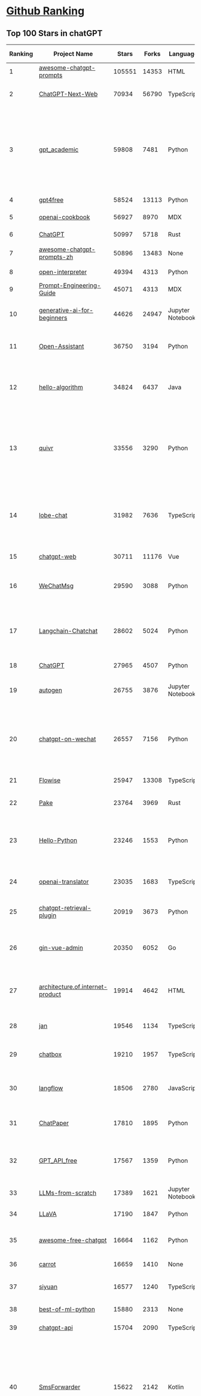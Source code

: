 [Github Ranking](../README.md)
==========

## Top 100 Stars in chatGPT

| Ranking | Project Name | Stars | Forks | Language | Open Issues | Description | Last Commit |
| ------- | ------------ | ----- | ----- | -------- | ----------- | ----------- | ----------- |
| 1 | [awesome-chatgpt-prompts](https://github.com/f/awesome-chatgpt-prompts) | 105551 | 14353 | HTML | 0 | This repo includes ChatGPT prompt curation to use ChatGPT better. | 2024-05-30T17:25:18Z |
| 2 | [ChatGPT-Next-Web](https://github.com/ChatGPTNextWeb/ChatGPT-Next-Web) | 70934 | 56790 | TypeScript | 266 | A cross-platform ChatGPT/Gemini UI (Web / PWA / Linux / Win / MacOS). 一键拥有你自己的跨平台 ChatGPT/Gemini 应用。 | 2024-05-31T03:57:02Z |
| 3 | [gpt_academic](https://github.com/binary-husky/gpt_academic) | 59808 | 7481 | Python | 253 | 为GPT/GLM等LLM大语言模型提供实用化交互接口，特别优化论文阅读/润色/写作体验，模块化设计，支持自定义快捷按钮&函数插件，支持Python和C++等项目剖析&自译解功能，PDF/LaTex论文翻译&总结功能，支持并行问询多种LLM模型，支持chatglm3等本地模型。接入通义千问, deepseekcoder, 讯飞星火, 文心一言, llama2, rwkv, claude2, moss等。 | 2024-06-01T16:22:36Z |
| 4 | [gpt4free](https://github.com/xtekky/gpt4free) | 58524 | 13113 | Python | 51 | The official gpt4free repository \| various collection of powerful language models | 2024-05-31T15:17:38Z |
| 5 | [openai-cookbook](https://github.com/openai/openai-cookbook) | 56927 | 8970 | MDX | 46 | Examples and guides for using the OpenAI API | 2024-06-01T23:40:55Z |
| 6 | [ChatGPT](https://github.com/lencx/ChatGPT) | 50997 | 5718 | Rust | 640 | 🔮 ChatGPT Desktop Application (Mac, Windows and Linux) | 2024-05-27T00:04:06Z |
| 7 | [awesome-chatgpt-prompts-zh](https://github.com/PlexPt/awesome-chatgpt-prompts-zh) | 50896 | 13483 | None | 37 | ChatGPT 中文调教指南。各种场景使用指南。学习怎么让它听你的话。 | 2024-04-17T08:54:32Z |
| 8 | [open-interpreter](https://github.com/OpenInterpreter/open-interpreter) | 49394 | 4313 | Python | 130 | A natural language interface for computers | 2024-06-02T23:08:40Z |
| 9 | [Prompt-Engineering-Guide](https://github.com/dair-ai/Prompt-Engineering-Guide) | 45071 | 4313 | MDX | 77 | 🐙 Guides, papers, lecture, notebooks and resources for prompt engineering | 2024-06-02T09:37:45Z |
| 10 | [generative-ai-for-beginners](https://github.com/microsoft/generative-ai-for-beginners) | 44626 | 24947 | Jupyter Notebook | 6 | 18 Lessons, Get Started Building with Generative AI  🔗 https://microsoft.github.io/generative-ai-for-beginners/ | 2024-05-28T16:26:48Z |
| 11 | [Open-Assistant](https://github.com/LAION-AI/Open-Assistant) | 36750 | 3194 | Python | 223 | OpenAssistant is a chat-based assistant that understands tasks, can interact with third-party systems, and retrieve information dynamically to do so. | 2024-05-07T03:03:27Z |
| 12 | [hello-algorithm](https://github.com/geekxh/hello-algorithm) | 34824 | 6437 | Java | 9 | 🌍 针对小白的算法训练 \| 包括四部分：①.大厂面经 ②.力扣图解  ③.千本开源电子书 ④.百张技术思维导图（项目花了上百小时，希望可以点 star 支持，🌹感谢~）推荐免费ChatGPT使用网站 | 2023-06-13T04:13:17Z |
| 13 | [quivr](https://github.com/QuivrHQ/quivr) | 33556 | 3290 | Python | 80 | Your GenAI Second Brain 🧠  A personal productivity assistant (RAG) ⚡️🤖 Chat with your docs (PDF, CSV, ...)  & apps using Langchain, GPT 3.5 / 4 turbo, Private, Anthropic, VertexAI, Ollama, LLMs, Groq  that you can share with users !  Local & Private alternative to OpenAI GPTs & ChatGPT powered by retrieval-augmented generation. | 2024-06-02T09:46:45Z |
| 14 | [lobe-chat](https://github.com/lobehub/lobe-chat) | 31982 | 7636 | TypeScript | 305 | 🤯 Lobe Chat - an open-source, modern-design LLMs/AI chat framework. Supports Multi AI Providers( OpenAI / Claude 3 / Gemini / Ollama / Bedrock / Azure / Mistral / Perplexity ), Multi-Modals (Vision/TTS) and plugin system. One-click FREE deployment of your private ChatGPT chat application. | 2024-06-03T01:26:48Z |
| 15 | [chatgpt-web](https://github.com/Chanzhaoyu/chatgpt-web) | 30711 | 11176 | Vue | 5 | 用 Express 和  Vue3 搭建的 ChatGPT 演示网页 | 2024-05-17T15:56:55Z |
| 16 | [WeChatMsg](https://github.com/LC044/WeChatMsg) | 29590 | 3088 | Python | 58 | 提取微信聊天记录，将其导出成HTML、Word、Excel文档永久保存，对聊天记录进行分析生成年度聊天报告，用聊天数据训练专属于个人的AI聊天助手 | 2024-05-18T10:51:02Z |
| 17 | [Langchain-Chatchat](https://github.com/chatchat-space/Langchain-Chatchat) | 28602 | 5024 | Python | 143 | Langchain-Chatchat（原Langchain-ChatGLM）基于 Langchain 与 ChatGLM 等语言模型的本地知识库问答 \| Langchain-Chatchat (formerly langchain-ChatGLM), local knowledge based LLM (like ChatGLM) QA app with langchain  | 2024-06-02T22:56:14Z |
| 18 | [ChatGPT](https://github.com/acheong08/ChatGPT) | 27965 | 4507 | Python | 10 | Reverse engineered ChatGPT API | 2023-08-02T06:02:10Z |
| 19 | [autogen](https://github.com/microsoft/autogen) | 26755 | 3876 | Jupyter Notebook | 606 | A programming framework for agentic AI. Discord: https://aka.ms/autogen-dc. Roadmap: https://aka.ms/autogen-roadmap | 2024-06-03T03:14:07Z |
| 20 | [chatgpt-on-wechat](https://github.com/zhayujie/chatgpt-on-wechat) | 26557 | 7156 | Python | 374 | 基于大模型搭建的聊天机器人，同时支持 微信公众号、企业微信应用、飞书、钉钉 等接入，可选择GPT3.5/GPT-4o/GPT4.0/ Claude/文心一言/讯飞星火/通义千问/ Gemini/GLM-4/Claude/Kimi/LinkAI，能处理文本、语音和图片，访问操作系统和互联网，支持基于自有知识库进行定制企业智能客服。 | 2024-05-28T07:17:49Z |
| 21 | [Flowise](https://github.com/FlowiseAI/Flowise) | 25947 | 13308 | TypeScript | 340 | Drag & drop UI to build your customized LLM flow | 2024-06-02T01:41:48Z |
| 22 | [Pake](https://github.com/tw93/Pake) | 23764 | 3969 | Rust | 8 | 🤱🏻 Turn any webpage into a desktop app with Rust.  🤱🏻 利用 Rust 轻松构建轻量级多端桌面应用 | 2024-05-31T09:32:59Z |
| 23 | [Hello-Python](https://github.com/mouredev/Hello-Python) | 23246 | 1553 | Python | 5 | Curso para aprender el lenguaje de programación Python desde cero y para principiantes. 100 clases, 44 horas en vídeo, código, proyectos y grupo de chat. Fundamentos, frontend, backend, testing, IA... | 2024-05-15T19:24:50Z |
| 24 | [openai-translator](https://github.com/openai-translator/openai-translator) | 23035 | 1683 | TypeScript | 398 | 基于 ChatGPT API 的划词翻译浏览器插件和跨平台桌面端应用    -    Browser extension and cross-platform desktop application for translation based on ChatGPT API. | 2024-05-31T16:51:42Z |
| 25 | [chatgpt-retrieval-plugin](https://github.com/openai/chatgpt-retrieval-plugin) | 20919 | 3673 | Python | 155 | The ChatGPT Retrieval Plugin lets you easily find personal or work documents by asking questions in natural language. | 2024-05-09T15:06:16Z |
| 26 | [gin-vue-admin](https://github.com/flipped-aurora/gin-vue-admin) | 20350 | 6052 | Go | 20 | 🚀Vite+Vue3+Gin的开发基础平台，支持TS和JS混用。它集成了JWT鉴权、权限管理、动态路由、显隐可控组件、分页封装、多点登录拦截、资源权限、上传下载、代码生成器、表单生成器和可配置的导入导出等开发必备功能。 | 2024-06-02T17:29:45Z |
| 27 | [architecture.of.internet-product](https://github.com/davideuler/architecture.of.internet-product) | 19914 | 4642 | HTML | 3 | 互联网公司技术架构，微信/淘宝/微博/腾讯/阿里/美团点评/百度/OpenAI/Google/Facebook/Amazon/eBay的架构，欢迎PR补充 | 2024-02-17T12:02:24Z |
| 28 | [jan](https://github.com/janhq/jan) | 19546 | 1134 | TypeScript | 183 | Jan is an open source alternative to ChatGPT that runs 100% offline on your computer. Multiple engine support (llama.cpp, TensorRT-LLM) | 2024-06-03T03:07:58Z |
| 29 | [chatbox](https://github.com/Bin-Huang/chatbox) | 19210 | 1957 | TypeScript | 267 | User-friendly Desktop Client App for AI Models/LLMs (GPT, Claude, Gemini, Ollama...) | 2024-05-26T14:59:25Z |
| 30 | [langflow](https://github.com/langflow-ai/langflow) | 18506 | 2780 | JavaScript | 196 | ⛓️ Langflow is a visual framework for building multi-agent and RAG applications. It's open-source, Python-powered, fully customizable, LLM and vector store agnostic. | 2024-06-03T03:16:20Z |
| 31 | [ChatPaper](https://github.com/kaixindelele/ChatPaper) | 17810 | 1895 | Python | 65 | Use ChatGPT to summarize the arXiv papers. 全流程加速科研，利用chatgpt进行论文全文总结+专业翻译+润色+审稿+审稿回复 | 2024-04-04T02:45:02Z |
| 32 | [GPT_API_free](https://github.com/chatanywhere/GPT_API_free) | 17567 | 1359 | Python | 11 | Free ChatGPT API Key，免费ChatGPT API，支持GPT4 API（免费），ChatGPT国内可用免费转发API，直连无需代理。可以搭配ChatBox等软件/插件使用，极大降低接口使用成本。国内即可无限制畅快聊天。 | 2024-05-27T16:24:58Z |
| 33 | [LLMs-from-scratch](https://github.com/rasbt/LLMs-from-scratch) | 17389 | 1621 | Jupyter Notebook | 0 | Implementing a ChatGPT-like LLM in PyTorch from scratch, step by step | 2024-06-03T02:08:39Z |
| 34 | [LLaVA](https://github.com/haotian-liu/LLaVA) | 17190 | 1847 | Python | 825 | [NeurIPS'23 Oral] Visual Instruction Tuning (LLaVA) built towards GPT-4V level capabilities and beyond. | 2024-05-28T10:03:36Z |
| 35 | [awesome-free-chatgpt](https://github.com/LiLittleCat/awesome-free-chatgpt) | 16664 | 1162 | Python | 16 | 🆓免费的 ChatGPT 镜像网站列表，持续更新。List of free ChatGPT mirror sites, continuously updated.  | 2024-05-21T15:17:53Z |
| 36 | [carrot](https://github.com/xx025/carrot) | 16659 | 1410 | None | 2 | Free ChatGPT Site List 这儿为你准备了众多免费好用的ChatGPT镜像站点 | 2024-05-24T12:46:06Z |
| 37 | [siyuan](https://github.com/siyuan-note/siyuan) | 16577 | 1240 | TypeScript | 240 | A privacy-first, self-hosted, fully open source personal knowledge management software, written in typescript and golang. | 2024-06-03T03:19:41Z |
| 38 | [best-of-ml-python](https://github.com/ml-tooling/best-of-ml-python) | 15880 | 2313 | None | 19 | 🏆 A ranked list of awesome machine learning Python libraries. Updated weekly. | 2024-05-30T16:31:03Z |
| 39 | [chatgpt-api](https://github.com/transitive-bullshit/chatgpt-api) | 15704 | 2090 | TypeScript | 59 | Node.js client for the official ChatGPT API. 🔥 | 2024-04-08T07:17:17Z |
| 40 | [SmsForwarder](https://github.com/pppscn/SmsForwarder) | 15622 | 2142 | Kotlin | 3 | 短信转发器——监控Android手机短信、来电、APP通知，并根据指定规则转发到其他手机：钉钉群自定义机器人、钉钉企业内机器人、企业微信群机器人、飞书机器人、企业微信应用消息、邮箱、bark、webhook、Telegram机器人、Server酱、PushPlus、手机短信等。包括主动控制服务端与客户端，让你轻松远程发短信、查短信、查通话、查话簿、查电量等。（V3.0 新增）PS.这个APK主要是学习与自用，如有BUG请提ISSUE，同时欢迎大家提PR指正 | 2024-06-01T12:45:45Z |
| 41 | [one-api](https://github.com/songquanpeng/one-api) | 15108 | 3509 | JavaScript | 514 | OpenAI 接口管理 & 分发系统，支持 Azure、Anthropic Claude、Google PaLM 2 & Gemini、智谱 ChatGLM、百度文心一言、讯飞星火认知、阿里通义千问、360 智脑以及腾讯混元，可用于二次分发管理 key，仅单可执行文件，已打包好 Docker 镜像，一键部署，开箱即用. OpenAI key management & redistribution system, using a single API for all LLMs, and features an English UI. | 2024-06-03T03:22:41Z |
| 42 | [ChuanhuChatGPT](https://github.com/GaiZhenbiao/ChuanhuChatGPT) | 14902 | 2249 | Python | 114 | GUI for ChatGPT API and many LLMs. Supports agents, file-based QA, GPT finetuning and query with web search. All with a neat UI. | 2024-05-28T17:49:29Z |
| 43 | [ChatALL](https://github.com/sunner/ChatALL) | 14463 | 1557 | JavaScript | 184 |  Concurrently chat with ChatGPT, Bing Chat, Bard, Alpaca, Vicuna, Claude, ChatGLM, MOSS, 讯飞星火, 文心一言 and more, discover the best answers | 2024-06-02T14:58:28Z |
| 44 | [vpncn.github.io](https://github.com/vpncn/vpncn.github.io) | 14384 | 1379 | HTML | 0 | 2024中国翻墙软件VPN推荐以及科学上网避坑，稳定好用。对比SSR机场、蓝灯、V2ray、老王VPN、VPS搭建梯子等科学上网与翻墙软件，中国最新科学上网翻墙梯子VPN下载推荐，访问Chatgpt。 | 2024-04-09T15:14:42Z |
| 45 | [haystack](https://github.com/deepset-ai/haystack) | 14145 | 1673 | Python | 117 | :mag: LLM orchestration framework to build customizable, production-ready LLM applications. Connect components (models, vector DBs, file converters) to pipelines or agents that can interact with your data. With advanced retrieval methods, it's best suited for building RAG, question answering, semantic search or conversational agent chatbots. | 2024-06-01T08:55:28Z |
| 46 | [Chat2DB](https://github.com/chat2db/Chat2DB) | 13964 | 1551 | Java | 310 | 🔥🔥🔥AI-driven data management platform Over 1 million developers are using Chat2DB | 2024-06-01T12:19:05Z |
| 47 | [KeepChatGPT](https://github.com/xcanwin/KeepChatGPT) | 13938 | 710 | JavaScript | 53 | 这是一款提高ChatGPT的数据安全能力和效率的插件。并且免费共享大量创新功能，如：自动刷新、保持活跃、数据安全、取消审计、克隆对话、言无不尽、净化页面、展示大屏、拦截跟踪、日新月异、明察秋毫等。让我们的AI体验无比安全、顺畅、丝滑、高效、简洁。 | 2024-05-22T19:53:29Z |
| 48 | [MoneyPrinterTurbo](https://github.com/harry0703/MoneyPrinterTurbo) | 13282 | 2043 | Python | 18 | 利用AI大模型，一键生成高清短视频 Generate short videos with one click using AI LLM. | 2024-05-31T06:17:29Z |
| 49 | [chatgpt-google-extension](https://github.com/wong2/chatgpt-google-extension) | 13254 | 1494 | TypeScript | 94 | This project is deprecated. Check my new project ChatHub: | 2024-05-21T15:02:08Z |
| 50 | [wechat-chatgpt](https://github.com/fuergaosi233/wechat-chatgpt) | 13137 | 3938 | TypeScript | 0 | Use ChatGPT On Wechat via wechaty | 2024-05-20T09:44:41Z |
| 51 | [chatgpt-mirai-qq-bot](https://github.com/lss233/chatgpt-mirai-qq-bot) | 12283 | 1498 | Python | 333 | 🚀 一键部署！真正的 AI 聊天机器人！支持ChatGPT、文心一言、讯飞星火、Bing、Bard、ChatGLM、POE，多账号，人设调教，虚拟女仆、图片渲染、语音发送 \| 支持 QQ、Telegram、Discord、微信 等平台 | 2024-03-23T17:37:54Z |
| 52 | [continue](https://github.com/continuedev/continue) | 12253 | 782 | TypeScript | 272 | ⏩ Continue enables you to create your own AI code assistant inside your IDE. Keep your developers in flow with open-source VS Code and JetBrains extensions | 2024-06-02T23:52:58Z |
| 53 | [FinGPT](https://github.com/AI4Finance-Foundation/FinGPT) | 12224 | 1716 | Jupyter Notebook | 65 | FinGPT: Open-Source Financial Large Language Models!  Revolutionize 🔥    We release the trained model on HuggingFace. | 2024-05-21T12:53:17Z |
| 54 | [LibreChat](https://github.com/danny-avila/LibreChat) | 12104 | 2160 | TypeScript | 58 | Enhanced ChatGPT Clone: Features OpenAI, Assistants API, Azure, Groq, GPT-4 Vision, Mistral, Bing, Anthropic, OpenRouter, Vertex AI, Gemini, AI model switching, message search, langchain, DALL-E-3, ChatGPT Plugins, OpenAI Functions, Secure Multi-User System, Presets, completely open-source for self-hosting. More features in development | 2024-06-02T16:40:24Z |
| 55 | [botpress](https://github.com/botpress/botpress) | 12095 | 1665 | TypeScript | 7 | The open-source hub to build & deploy GPT/LLM Agents ⚡️ | 2024-05-31T23:36:36Z |
| 56 | [MOSS](https://github.com/OpenMOSS/MOSS) | 11860 | 1141 | Python | 233 | An open-source tool-augmented conversational language model from Fudan University | 2024-05-19T07:23:13Z |
| 57 | [RWKV-LM](https://github.com/BlinkDL/RWKV-LM) | 11815 | 812 | Python | 64 | RWKV is an RNN with transformer-level LLM performance. It can be directly trained like a GPT (parallelizable). So it's combining the best of RNN and transformer - great performance, fast inference, saves VRAM, fast training, "infinite" ctx_len, and free sentence embedding. | 2024-05-31T10:35:16Z |
| 58 | [novel](https://github.com/steven-tey/novel) | 11285 | 940 | TypeScript | 61 | Notion-style WYSIWYG editor with AI-powered autocompletion. | 2024-06-01T12:49:10Z |
| 59 | [web-llm](https://github.com/mlc-ai/web-llm) | 10922 | 685 | TypeScript | 51 | High-performance In-browser LLM Inference Engine  | 2024-06-03T02:21:16Z |
| 60 | [khoj](https://github.com/khoj-ai/khoj) | 10879 | 534 | Python | 58 | Your AI second brain. Get answers to your questions, whether they be online or in your own notes. Use online AI models (e.g gpt4) or private, local LLMs (e.g llama3). Self-host locally or use our cloud instance. Access from Obsidian, Emacs, Desktop app, Web or Whatsapp. | 2024-06-02T11:57:55Z |
| 61 | [h2ogpt](https://github.com/h2oai/h2ogpt) | 10820 | 1194 | Python | 243 | Private chat with local GPT with document, images, video, etc. 100% private, Apache 2.0. Supports oLLaMa, Mixtral, llama.cpp, and more. Demo: https://gpt.h2o.ai/ https://codellama.h2o.ai/ | 2024-06-02T19:14:21Z |
| 62 | [llama-gpt](https://github.com/getumbrel/llama-gpt) | 10434 | 659 | TypeScript | 82 | A self-hosted, offline, ChatGPT-like chatbot. Powered by Llama 2. 100% private, with no data leaving your device. New: Code Llama support! | 2024-04-23T18:56:06Z |
| 63 | [aider](https://github.com/paul-gauthier/aider) | 10415 | 1019 | Python | 57 | aider is AI pair programming in your terminal | 2024-06-02T16:29:18Z |
| 64 | [gorilla](https://github.com/ShishirPatil/gorilla) | 10393 | 803 | Python | 68 | Gorilla: An API store for LLMs | 2024-05-31T01:38:23Z |
| 65 | [awesome-chatgpt-zh](https://github.com/EmbraceAGI/awesome-chatgpt-zh) | 10122 | 853 | Python | 0 | ChatGPT 中文指南🔥，ChatGPT 中文调教指南，指令指南，应用开发指南，精选资源清单，更好的使用 chatGPT 让你的生产力 up up up! 🚀 | 2024-04-25T23:22:49Z |
| 66 | [leedl-tutorial](https://github.com/datawhalechina/leedl-tutorial) | 10061 | 2572 | Jupyter Notebook | 3 | 《李宏毅深度学习教程》（李宏毅老师推荐👍），PDF下载地址：https://github.com/datawhalechina/leedl-tutorial/releases | 2024-06-02T02:29:29Z |
| 67 | [MoneyPrinter](https://github.com/FujiwaraChoki/MoneyPrinter) | 9737 | 1284 | Python | 1 | Automate Creation of YouTube Shorts using MoviePy. | 2024-05-15T03:54:17Z |
| 68 | [chatGPTBox](https://github.com/josStorer/chatGPTBox) | 9663 | 716 | JavaScript | 243 | Integrating ChatGPT into your browser deeply, everything you need is here | 2024-06-01T07:57:53Z |
| 69 | [danswer](https://github.com/danswer-ai/danswer) | 9545 | 1035 | Python | 243 | Gen-AI Chat for Teams - Think ChatGPT if it had access to your team's unique knowledge. | 2024-06-03T02:53:07Z |
| 70 | [BingGPT](https://github.com/dice2o/BingGPT) | 9342 | 713 | JavaScript | 237 | Desktop application of new Bing's AI-powered chat (Windows, macOS and Linux) | 2024-02-08T15:06:01Z |
| 71 | [ChatRWKV](https://github.com/BlinkDL/ChatRWKV) | 9314 | 681 | Python | 28 | ChatRWKV is like ChatGPT but powered by RWKV (100% RNN) language model, and open source. | 2024-05-12T16:33:14Z |
| 72 | [LLMSurvey](https://github.com/RUCAIBox/LLMSurvey) | 9195 | 711 | Python | 18 | The official GitHub page for the survey paper "A Survey of Large Language Models". | 2024-05-19T06:26:06Z |
| 73 | [go-proxy-bingai](https://github.com/adams549659584/go-proxy-bingai) | 8864 | 12167 | HTML | 221 | 用 Vue3 和 Go 搭建的微软 New Bing 演示站点，拥有一致的 UI 体验，支持 ChatGPT 提示词，国内可用。 | 2024-03-20T07:24:11Z |
| 74 | [Bob](https://github.com/ripperhe/Bob) | 8832 | 508 | None | 113 | Bob 是一款 macOS 平台的翻译和 OCR 软件。 | 2024-02-21T10:29:39Z |
| 75 | [hamulete](https://github.com/hoochanlon/hamulete) | 8789 | 1854 | Python | 0 | 🏔️国立台湾大学、新加坡国立大学、早稻田大学、东京大学，中央研究院（台湾）以及中国重点高校及科研机构，社科、经济、数学、博弈论、哲学、系统工程类学术论文等知识库。 | 2024-04-29T11:40:39Z |
| 76 | [embedchain](https://github.com/embedchain/embedchain) | 8735 | 1099 | Python | 136 | Personalizing LLM Responses | 2024-06-02T10:27:26Z |
| 77 | [shell_gpt](https://github.com/TheR1D/shell_gpt) | 8579 | 672 | Python | 43 | A command-line productivity tool powered by AI large language models like GPT-4, will help you accomplish your tasks faster and more efficiently. | 2024-05-26T22:10:28Z |
| 78 | [promptflow](https://github.com/microsoft/promptflow) | 8435 | 725 | Python | 75 | Build high-quality LLM apps - from prototyping, testing to production deployment and monitoring. | 2024-06-01T15:19:59Z |
| 79 | [go-openai](https://github.com/sashabaranov/go-openai) | 8424 | 1250 | Go | 86 | OpenAI ChatGPT, GPT-3, GPT-4, DALL·E, Whisper API wrapper for Go | 2024-06-01T01:22:47Z |
| 80 | [awesome-chatgpt](https://github.com/humanloop/awesome-chatgpt) | 8164 | 524 | None | 23 | Curated list of awesome tools, demos, docs for ChatGPT and GPT-3 | 2024-05-13T01:11:31Z |
| 81 | [EdgeGPT](https://github.com/acheong08/EdgeGPT) | 8103 | 923 | Python | 37 | Reverse engineered API of Microsoft's Bing Chat AI | 2023-08-03T13:37:26Z |
| 82 | [LMFlow](https://github.com/OptimalScale/LMFlow) | 8066 | 812 | Python | 45 | An Extensible Toolkit for Finetuning and Inference of Large Foundation Models. Large Models for All. | 2024-05-31T09:14:51Z |
| 83 | [chatgpt-demo](https://github.com/anse-app/chatgpt-demo) | 7987 | 3833 | TypeScript | 42 | Minimal web UI for ChatGPT.  | 2023-12-27T01:44:01Z |
| 84 | [BetterChatGPT](https://github.com/ztjhz/BetterChatGPT) | 7698 | 2613 | TypeScript | 191 | An amazing UI for OpenAI's ChatGPT (Website + Windows + MacOS + Linux) | 2024-05-28T21:05:17Z |
| 85 | [PaLM-rlhf-pytorch](https://github.com/lucidrains/PaLM-rlhf-pytorch) | 7614 | 664 | Python | 14 | Implementation of RLHF (Reinforcement Learning with Human Feedback) on top of the PaLM architecture. Basically ChatGPT but with PaLM | 2024-01-14T17:55:25Z |
| 86 | [chatgpt_system_prompt](https://github.com/LouisShark/chatgpt_system_prompt) | 7523 | 1101 | HTML | 0 | A collection of GPT system prompts and various prompt injection/leaking knowledge. | 2024-05-21T15:22:28Z |
| 87 | [gpt4free-ts](https://github.com/xiangsx/gpt4free-ts) | 7501 | 1299 | TypeScript | 46 | Providing a free OpenAI GPT-4 API !   This is a replication project for the typescript version of xtekky/gpt4free | 2024-04-09T10:29:42Z |
| 88 | [CopilotForXcode](https://github.com/intitni/CopilotForXcode) | 7233 | 343 | Swift | 30 | The missing GitHub Copilot, Codeium and ChatGPT Xcode Source Editor Extension | 2024-05-31T06:35:59Z |
| 89 | [yao](https://github.com/YaoApp/yao) | 6987 | 637 | Go | 74 | :rocket: A performance app engine to create web services and applications in minutes.Suitable for AI, IoT, Industrial Internet, Connected Vehicles, DevOps, Energy, Finance and many other use-cases. | 2024-05-25T12:21:48Z |
| 90 | [LangChain-Chinese-Getting-Started-Guide](https://github.com/liaokongVFX/LangChain-Chinese-Getting-Started-Guide) | 6954 | 557 | None | 15 | LangChain 的中文入门教程 | 2023-07-07T09:52:46Z |
| 91 | [GPTCache](https://github.com/zilliztech/GPTCache) | 6558 | 458 | Python | 53 | Semantic cache for LLMs. Fully integrated with LangChain and llama_index.  | 2024-04-08T07:32:01Z |
| 92 | [chat-ui](https://github.com/huggingface/chat-ui) | 6523 | 912 | TypeScript | 195 | Open source codebase powering the HuggingChat app | 2024-06-02T08:23:36Z |
| 93 | [ChatGPT-AutoExpert](https://github.com/spdustin/ChatGPT-AutoExpert) | 6502 | 446 | JavaScript | 0 | 🚀🧠💬 Supercharged Custom Instructions for ChatGPT (non-coding) and ChatGPT Advanced Data Analysis (coding).  | 2024-01-17T06:03:40Z |
| 94 | [chatgpt-advanced](https://github.com/interstellard/chatgpt-advanced) | 6391 | 829 | TypeScript | 83 | WebChatGPT: A browser extension that augments your ChatGPT prompts with web results. | 2023-11-27T18:28:41Z |
| 95 | [chatgpt-mac](https://github.com/vincelwt/chatgpt-mac) | 6360 | 512 | JavaScript | 77 | ChatGPT for Mac, living in your menubar. | 2023-10-23T09:53:08Z |
| 96 | [ChatGPT-Midjourney](https://github.com/Licoy/ChatGPT-Midjourney) | 6016 | 1813 | TypeScript | 13 | 🍭 一键拥有你自己的 ChatGPT+Midjourney 网页服务 \| Own your own ChatGPT+Midjourney web service with one click | 2024-05-30T10:03:32Z |
| 97 | [rags](https://github.com/run-llama/rags) | 5983 | 603 | Python | 26 | Build ChatGPT over your data, all with natural language | 2024-04-05T05:36:59Z |
| 98 | [wukong-robot](https://github.com/wzpan/wukong-robot) | 5900 | 1294 | Python | 52 | 🤖 wukong-robot 是一个简单、灵活、优雅的中文语音对话机器人/智能音箱项目，支持ChatGPT多轮对话能力，还可能是首个支持脑机交互的开源智能音箱项目。 | 2024-05-21T05:25:29Z |
| 99 | [dailycheckin](https://github.com/Sitoi/dailycheckin) | 5833 | 1155 | Python | 11 | 基于「Docker」/「青龙面板」/「群晖」的每日签到脚本（支持多账号）签到列表: ｜爱奇艺｜全民K歌｜有道云笔记｜百度贴吧｜Bilibili｜V2EX｜AcFun｜什么值得买｜阿里云盘｜i茅台申购｜小米运动｜百度搜索资源平台｜恩山论坛｜奥拉星｜ | 2024-05-15T09:07:59Z |
| 100 | [ChatGPT-Shortcut](https://github.com/rockbenben/ChatGPT-Shortcut) | 5798 | 692 | TypeScript | 0 | 🚀💪Maximize your efficiency and productivity, support for English,中文,Español,العربية. 让生产力加倍的AI快捷指令。更有效地定制、保存和分享自己的提示词。在提示词分享社区中，轻松找到适用于不同场景的指令。 | 2024-06-02T14:15:32Z |

